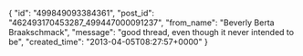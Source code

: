  {
   "id": "499849093384361",
   "post_id": "462493170453287_499447000091237",
   "from_name": "Beverly Berta Braakschmack",
   "message": "good thread, even though it never intended to be",
   "created_time": "2013-04-05T08:27:57+0000"
 }
